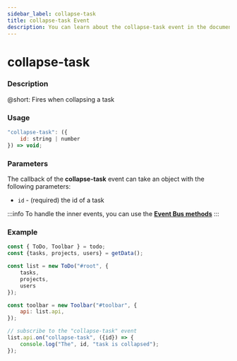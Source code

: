```yaml
---
sidebar_label: collapse-task
title: collapse-task Event
description: You can learn about the collapse-task event in the documentation of the DHTMLX JavaScript To Do List library. Browse developer guides and API reference, try out code examples and live demos, and download a free 30-day evaluation version of DHTMLX To Do List.
---
```


# collapse-task

### Description

@short: Fires when collapsing a task

### Usage

~~~js
"collapse-task": ({
    id: string | number
}) => void;
~~~

### Parameters

The callback of the **collapse-task** event can take an object with the following parameters:

- `id` - (required) the id of a task

:::info
To handle the inner events, you can use the [**Event Bus methods**](category/event-bus-methods.md)
:::

### Example

~~~js {15-17}
const { ToDo, Toolbar } = todo;
const {tasks, projects, users} = getData();

const list = new ToDo("#root", {
	tasks,
    projects,
    users
});

const toolbar = new Toolbar("#toolbar", {
	api: list.api,
});

// subscribe to the "collapse-task" event
list.api.on("collapse-task", ({id}) => {
    console.log("The", id, "task is collapsed"); 
});
~~~ 